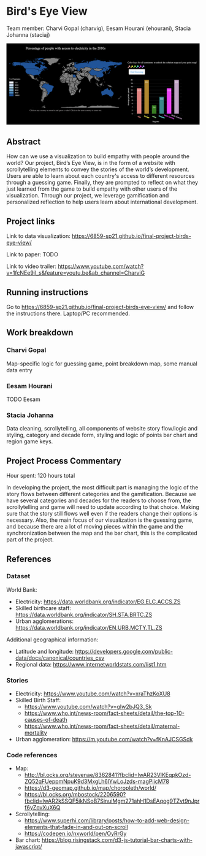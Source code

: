 # Bird's Eye View

Team member: Charvi Gopal (charvig), Eesam Hourani (ehourani), Stacia Johanna (staciaj)

![Preview image for Bird's Eye View](./preview.png)

## Abstract
How can we use a visualization to build empathy with people around the world? Our project, Bird’s Eye View, is in the form of a website with scrollytelling elements to convey the stories of the world’s development. Users are able to learn about each country's access to different resources through a guessing game. Finally, they are prompted to reflect on what they just learned from the game to build empathy with other users of the visualization.  Through our project, we leverage gamification and personalized reflection to help users learn about international development. 

## Project links
Link to data visualization: https://6859-sp21.github.io/final-project-birds-eye-view/

Link to paper: TODO

Link to video trailer: https://www.youtube.com/watch?v=1fcNEe9il_s&feature=youtu.be&ab_channel=CharviG

## Running instructions
Go to https://6859-sp21.github.io/final-project-birds-eye-view/ and follow the instructions there. Laptop/PC recommended.

## Work breakdown
### Charvi Gopal
Map-specific logic for guessing game, point breakdown map, some manual data entry

### Eesam Hourani
TODO Eesam

### Stacia Johanna
Data cleaning, scrollytelling, all components of website story flow/logic and styling, category and decade form, styling and logic of points bar chart and region game keys.

## Project Process Commentary
Hour spent: 120 hours total

In developing the project, the most difficult part is managing the logic of the story flows between different categories and the gamification. Because we have several categories and decades for the readers to choose from, the scrollytelling and game will need to update according to that choice. Making sure that the story still flows well even if the readers change their options is necessary. Also, the main focus of our visualization is the guessing game, and because there are a lot of moving pieces within the game and the synchronization between the map and the bar chart, this is the complicated part of the project. 

## References
### Dataset
World Bank:
- Electricity: https://data.worldbank.org/indicator/EG.ELC.ACCS.ZS
- Skilled birthcare staff: https://data.worldbank.org/indicator/SH.STA.BRTC.ZS
- Urban agglomerations: https://data.worldbank.org/indicator/EN.URB.MCTY.TL.ZS

Additional geographical information:
- Latitude and longitude: https://developers.google.com/public-data/docs/canonical/countries_csv
- Regional data: https://www.internetworldstats.com/list1.htm

### Stories
- Electricity: https://www.youtube.com/watch?v=xraThzKoXU8
- Skilled Birth Staff: 
  - https://www.youtube.com/watch?v=gIw2bJQ3_Sk
  - https://www.who.int/news-room/fact-sheets/detail/the-top-10-causes-of-death
  - https://www.who.int/news-room/fact-sheets/detail/maternal-mortality 
- Urban agglomeration: https://m.youtube.com/watch?v=fKnAJCSGSdk

### Code references
- Map:
  - http://bl.ocks.org/stevenae/8362841?fbclid=IwAR23VlKEqpkOzd-ZQ52qFUeppmNpuK9d3MxgLh6lYwLoJzds-magPiicM78
  - https://d3-geomap.github.io/map/choropleth/world/
  - https://bl.ocks.org/mbostock/2206590?fbclid=IwAR2kSSQF5ikNSoB7SinuiMgm271ahH1DsEAqog9TZvt9nJprf6yZovXuX6Q
- Scrollytelling: 
  - https://www.superhi.com/library/posts/how-to-add-web-design-elements-that-fade-in-and-out-on-scroll
  - https://codepen.io/nxworld/pen/OyRrGy
- Bar chart: https://blog.risingstack.com/d3-js-tutorial-bar-charts-with-javascript/
